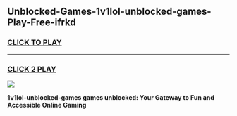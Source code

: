 
## Unblocked-Games-1v1lol-unblocked-games-Play-Free-ifrkd
<h3>
<a href="https://premium76.site?title=1v1lol-unblocked-games&ref=12A">CLICK TO PLAY</a></h3>
<hr>

<h3>
<a href="https://premium76.site?title=1v1lol-unblocked-games&ref=12A">CLICK 2 PLAY</a>
  
</h3>

<a href="https://premium76.site?title=1v1lol-unblocked-games&ref=12A"><img src="https://clearcache.store/games.png"></a>


**1v1lol-unblocked-games games unblocked: Your Gateway to Fun and Accessible Online Gaming**
